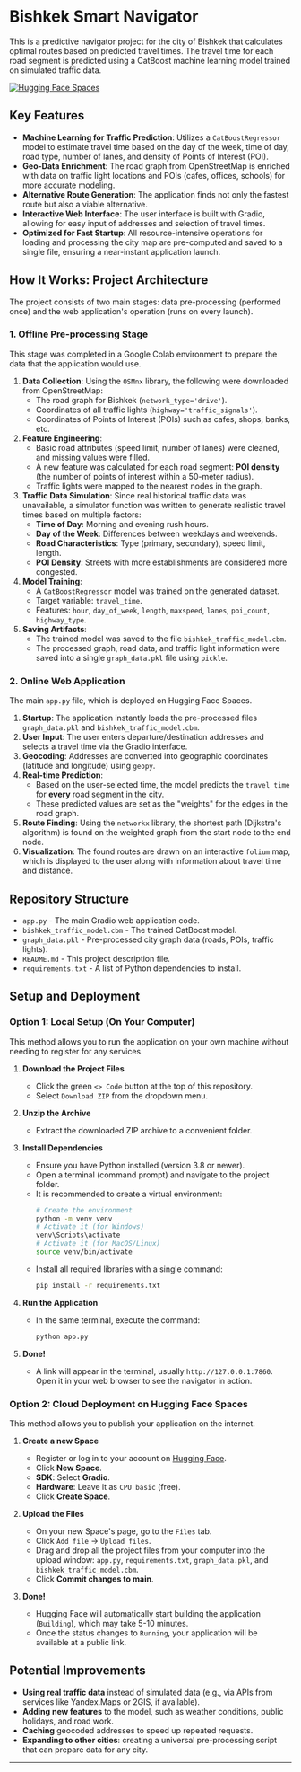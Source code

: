 # Bishkek Smart Navigator

This is a predictive navigator project for the city of Bishkek that calculates optimal routes based on predicted travel times. The travel time for each road segment is predicted using a CatBoost machine learning model trained on simulated traffic data.

[![Hugging Face Spaces](https://img.shields.io/badge/%F0%9F%A4%97%20Hugging%20Face-Spaces-blue)](https://huggingface.co/spaces/ErzhanAb/Optimal-Routes-with-graphs)

## Key Features

-   **Machine Learning for Traffic Prediction**: Utilizes a `CatBoostRegressor` model to estimate travel time based on the day of the week, time of day, road type, number of lanes, and density of Points of Interest (POI).
-   **Geo-Data Enrichment**: The road graph from OpenStreetMap is enriched with data on traffic light locations and POIs (cafes, offices, schools) for more accurate modeling.
-   **Alternative Route Generation**: The application finds not only the fastest route but also a viable alternative.
-   **Interactive Web Interface**: The user interface is built with Gradio, allowing for easy input of addresses and selection of travel times.
-   **Optimized for Fast Startup**: All resource-intensive operations for loading and processing the city map are pre-computed and saved to a single file, ensuring a near-instant application launch.

## How It Works: Project Architecture

The project consists of two main stages: data pre-processing (performed once) and the web application's operation (runs on every launch).

### 1. Offline Pre-processing Stage

This stage was completed in a Google Colab environment to prepare the data that the application would use.

1.  **Data Collection**: Using the `OSMnx` library, the following were downloaded from OpenStreetMap:
    -   The road graph for Bishkek (`network_type='drive'`).
    -   Coordinates of all traffic lights (`highway='traffic_signals'`).
    -   Coordinates of Points of Interest (POIs) such as cafes, shops, banks, etc.
2.  **Feature Engineering**:
    -   Basic road attributes (speed limit, number of lanes) were cleaned, and missing values were filled.
    -   A new feature was calculated for each road segment: **POI density** (the number of points of interest within a 50-meter radius).
    -   Traffic lights were mapped to the nearest nodes in the graph.
3.  **Traffic Data Simulation**: Since real historical traffic data was unavailable, a simulator function was written to generate realistic travel times based on multiple factors:
    -   **Time of Day**: Morning and evening rush hours.
    -   **Day of the Week**: Differences between weekdays and weekends.
    -   **Road Characteristics**: Type (primary, secondary), speed limit, length.
    -   **POI Density**: Streets with more establishments are considered more congested.
4.  **Model Training**:
    -   A `CatBoostRegressor` model was trained on the generated dataset.
    -   Target variable: `travel_time`.
    -   Features: `hour`, `day_of_week`, `length`, `maxspeed`, `lanes`, `poi_count`, `highway_type`.
5.  **Saving Artifacts**:
    -   The trained model was saved to the file `bishkek_traffic_model.cbm`.
    -   The processed graph, road data, and traffic light information were saved into a single `graph_data.pkl` file using `pickle`.

### 2. Online Web Application

The main `app.py` file, which is deployed on Hugging Face Spaces.

1.  **Startup**: The application instantly loads the pre-processed files `graph_data.pkl` and `bishkek_traffic_model.cbm`.
2.  **User Input**: The user enters departure/destination addresses and selects a travel time via the Gradio interface.
3.  **Geocoding**: Addresses are converted into geographic coordinates (latitude and longitude) using `geopy`.
4.  **Real-time Prediction**:
    -   Based on the user-selected time, the model predicts the `travel_time` for **every** road segment in the city.
    -   These predicted values are set as the "weights" for the edges in the road graph.
5.  **Route Finding**: Using the `networkx` library, the shortest path (Dijkstra's algorithm) is found on the weighted graph from the start node to the end node.
6.  **Visualization**: The found routes are drawn on an interactive `folium` map, which is displayed to the user along with information about travel time and distance.

## Repository Structure

*  `app.py` - The main Gradio web application code.
*  `bishkek_traffic_model.cbm` - The trained CatBoost model.
*  `graph_data.pkl` - Pre-processed city graph data (roads, POIs, traffic lights).
*  `README.md` - This project description file.
*  `requirements.txt` - A list of Python dependencies to install.

## Setup and Deployment

### Option 1: Local Setup (On Your Computer)

This method allows you to run the application on your own machine without needing to register for any services.

1.  **Download the Project Files**
    -   Click the green `<> Code` button at the top of this repository.
    -   Select `Download ZIP` from the dropdown menu.

2.  **Unzip the Archive**
    -   Extract the downloaded ZIP archive to a convenient folder.

3.  **Install Dependencies**
    -   Ensure you have Python installed (version 3.8 or newer).
    -   Open a terminal (command prompt) and navigate to the project folder.
    -   It is recommended to create a virtual environment:
        ```bash
        # Create the environment
        python -m venv venv
        # Activate it (for Windows)
        venv\Scripts\activate
        # Activate it (for MacOS/Linux)
        source venv/bin/activate
        ```
    -   Install all required libraries with a single command:
        ```bash
        pip install -r requirements.txt
        ```

4.  **Run the Application**
    -   In the same terminal, execute the command:
        ```bash
        python app.py
        ```

5.  **Done!**
    -   A link will appear in the terminal, usually `http://127.0.0.1:7860`. Open it in your web browser to see the navigator in action.

### Option 2: Cloud Deployment on Hugging Face Spaces

This method allows you to publish your application on the internet.

1.  **Create a new Space**
    -   Register or log in to your account on [Hugging Face](https://huggingface.co/).
    -   Click **New Space**.
    -   **SDK**: Select **Gradio**.
    -   **Hardware**: Leave it as `CPU basic` (free).
    -   Click **Create Space**.

2.  **Upload the Files**
    -   On your new Space's page, go to the `Files` tab.
    -   Click `Add file` -> `Upload files`.
    -   Drag and drop all the project files from your computer into the upload window: `app.py`, `requirements.txt`, `graph_data.pkl`, and `bishkek_traffic_model.cbm`.
    -   Click **Commit changes to main**.

3.  **Done!**
    -   Hugging Face will automatically start building the application (`Building`), which may take 5-10 minutes.
    -   Once the status changes to `Running`, your application will be available at a public link.

## Potential Improvements

-   **Using real traffic data** instead of simulated data (e.g., via APIs from services like Yandex.Maps or 2GIS, if available).
-   **Adding new features** to the model, such as weather conditions, public holidays, and road work.
-   **Caching** geocoded addresses to speed up repeated requests.
-   **Expanding to other cities**: creating a universal pre-processing script that can prepare data for any city.

---

